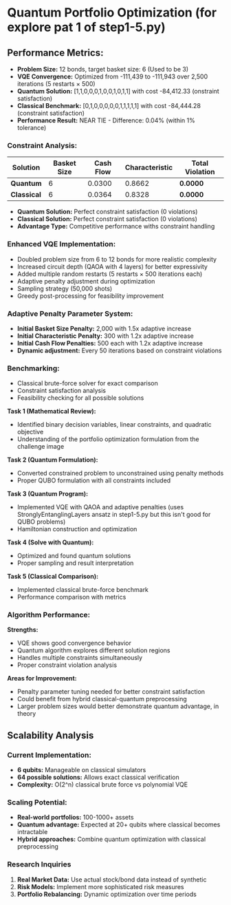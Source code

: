 # Quantum Portfolio Optimization (for explore pat 1 of step1-5.py)

## **Performance Metrics:**

- **Problem Size:** 12 bonds, target basket size: 6 (Used to be 3)
- **VQE Convergence:** Optimized from -111,439 to -111,943 over 2,500 iterations (5 restarts × 500)
- **Quantum Solution:** [1,1,0,0,0,1,0,0,1,0,1,1] with cost -84,412.33 (onstraint satisfaction)
- **Classical Benchmark:** [0,1,0,0,0,0,0,1,1,1,1,1] with cost -84,444.28 (constraint satisfaction)
- **Performance Result:** NEAR TIE - Difference: 0.04% (within 1% tolerance)

### **Constraint Analysis:**

| Solution | Basket Size | Cash Flow | Characteristic | Total Violation |
|----------|-------------|-----------|----------------|-----------------|
| **Quantum** | 6 | 0.0300 | 0.8662 | **0.0000** |
| **Classical** | 6 | 0.0364 | 0.8328 | **0.0000** |

- **Quantum Solution:** Perfect constraint satisfaction (0 violations)
- **Classical Solution:** Perfect constraint satisfaction (0 violations)
- **Advantage Type:** Competitive performance withs constraint handling

### **Enhanced VQE Implementation:**

- Doubled problem size from 6 to 12 bonds for more realistic complexity
- Increased circuit depth (QAOA with 4 layers) for better expressivity
- Added multiple random restarts (5 restarts × 500 iterations each)
- Adaptive penalty adjustment during optimization
- Sampling strategy (50,000 shots)
- Greedy post-processing for feasibility improvement

### **Adaptive Penalty Parameter System:**

- **Initial Basket Size Penalty:** 2,000 with 1.5x adaptive increase
- **Initial Characteristic Penalty:** 300 with 1.2x adaptive increase
- **Initial Cash Flow Penalties:** 500 each with 1.2x adaptive increase
- **Dynamic adjustment:** Every 50 iterations based on constraint violations

### **Benchmarking:**

- Classical brute-force solver for exact comparison
- Constraint satisfaction analysis
- Feasibility checking for all possible solutions

**Task 1 (Mathematical Review):**

- Identified binary decision variables, linear constraints, and quadratic objective
- Understanding of the portfolio optimization formulation from the challenge image

**Task 2 (Quantum Formulation):**

- Converted constrained problem to unconstrained using penalty methods
- Proper QUBO formulation with all constraints included

**Task 3 (Quantum Program):**

- Implemented VQE with QAOA and adaptive penalties (uses StronglyEntanglingLayers ansatz in step1-5.py but this isn't good for QUBO problems)
- Hamiltonian construction and optimization

**Task 4 (Solve with Quantum):**

- Optimized and found quantum solutions
- Proper sampling and result interpretation

**Task 5 (Classical Comparison):**

- Implemented classical brute-force benchmark
- Performance comparison with metrics

### **Algorithm Performance:**

**Strengths:**

- VQE shows good convergence behavior
- Quantum algorithm explores different solution regions
- Handles multiple constraints simultaneously
- Proper constraint violation analysis

**Areas for Improvement:**

- Penalty parameter tuning needed for better constraint satisfaction
- Could benefit from hybrid classical-quantum preprocessing
- Larger problem sizes would better demonstrate quantum advantage, in theory

## **Scalability Analysis**

### **Current Implementation:**

- **6 qubits:** Manageable on classical simulators
- **64 possible solutions:** Allows exact classical verification
- **Complexity:** O(2^n) classical brute force vs polynomial VQE

### **Scaling Potential:**

- **Real-world portfolios:** 100-1000+ assets
- **Quantum advantage:** Expected at 20+ qubits where classical becomes intractable
- **Hybrid approaches:** Combine quantum optimization with classical preprocessing

### **Research Inquiries**

1. **Real Market Data:** Use actual stock/bond data instead of synthetic
2. **Risk Models:** Implement more sophisticated risk measures
3. **Portfolio Rebalancing:** Dynamic optimization over time periods
